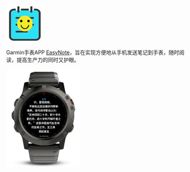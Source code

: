 <img src="https://raw.githubusercontent.com/congzhou09/EasyNote/HEAD/snapshot/cover.png" width="100" />

Garmin手表APP [EasyNote](https://apps.garmin.com/en-US/apps/5ac961f9-ffc6-4717-8f29-5311c749c1ea)，旨在实现方便地从手机发送笔记到手表，随时阅读，提高生产力的同时又护眼。

<img src="https://raw.githubusercontent.com/congzhou09/EasyNote/HEAD/snapshot/2.png" width="200" />
